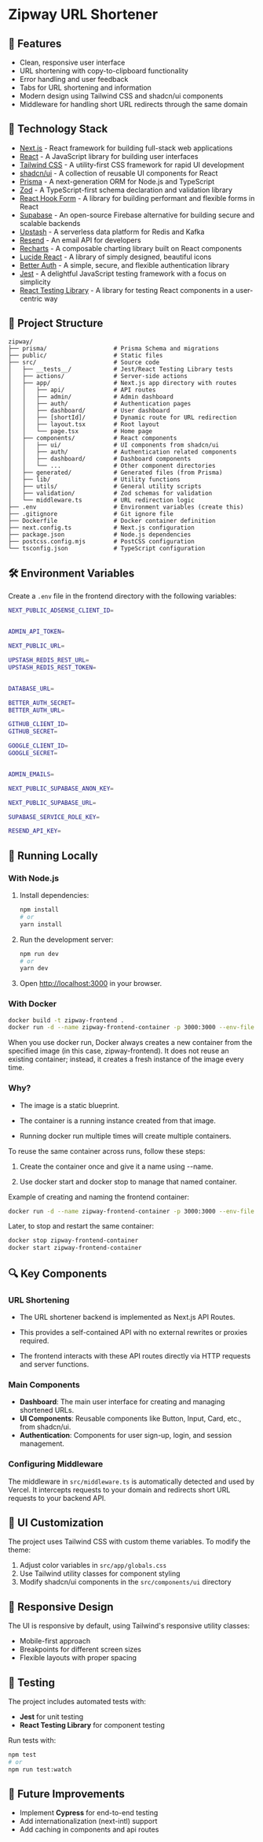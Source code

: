 # Zipway URL Shortener

## 🚀 Features

- Clean, responsive user interface
- URL shortening with copy-to-clipboard functionality
- Error handling and user feedback
- Tabs for URL shortening and information
- Modern design using Tailwind CSS and shadcn/ui components
- Middleware for handling short URL redirects through the same domain

## 🔧 Technology Stack

- [Next.js](https://nextjs.org/) - React framework for building full-stack web applications
- [React](https://reactjs.org/) - A JavaScript library for building user interfaces
- [Tailwind CSS](https://tailwindcss.com/) - A utility-first CSS framework for rapid UI development
- [shadcn/ui](https://ui.shadcn.com/) - A collection of reusable UI components for React
- [Prisma](https://www.prisma.io/) - A next-generation ORM for Node.js and TypeScript
- [Zod](https://zod.dev/) - A TypeScript-first schema declaration and validation library
- [React Hook Form](https://react-hook-form.com/) - A library for building performant and flexible forms in React
- [Supabase](https://supabase.io/) - An open-source Firebase alternative for building secure and scalable backends
- [Upstash](https://upstash.com/) - A serverless data platform for Redis and Kafka
- [Resend](https://resend.com/) - An email API for developers
- [Recharts](https://recharts.org/) - A composable charting library built on React components
- [Lucide React](https://lucide.dev/) - A library of simply designed, beautiful icons
- [Better Auth](https://better-auth.dev/) - A simple, secure, and flexible authentication library
- [Jest](https://jestjs.io/) - A delightful JavaScript testing framework with a focus on simplicity
- [React Testing Library](https://testing-library.com/) - A library for testing React components in a user-centric way

## 📁 Project Structure

```
zipway/
├── prisma/                   # Prisma Schema and migrations
├── public/                   # Static files
├── src/                      # Source code
│   ├── __tests__/            # Jest/React Testing Library tests
│   ├── actions/              # Server-side actions
│   ├── app/                  # Next.js app directory with routes
│   │   ├── api/              # API routes
│   │   ├── admin/            # Admin dashboard
│   │   ├── auth/             # Authentication pages
│   │   ├── dashboard/        # User dashboard
│   │   ├── [shortId]/        # Dynamic route for URL redirection
│   │   ├── layout.tsx        # Root layout
│   │   └── page.tsx          # Home page
│   ├── components/           # React components
│   │   ├── ui/               # UI components from shadcn/ui
│   │   ├── auth/             # Authentication related components
│   │   ├── dashboard/        # Dashboard components
│   │   └── ...               # Other component directories
│   ├── generated/            # Generated files (from Prisma)
│   ├── lib/                  # Utility functions
│   ├── utils/                # General utility scripts
│   ├── validation/           # Zod schemas for validation
│   └── middleware.ts         # URL redirection logic
├── .env                      # Environment variables (create this)
├── .gitignore                # Git ignore file
├── Dockerfile                # Docker container definition
├── next.config.ts            # Next.js configuration
├── package.json              # Node.js dependencies
├── postcss.config.mjs        # PostCSS configuration
└── tsconfig.json             # TypeScript configuration
```

## 🛠️ Environment Variables

Create a `.env` file in the frontend directory with the following variables:

```bash
NEXT_PUBLIC_ADSENSE_CLIENT_ID=


ADMIN_API_TOKEN=

NEXT_PUBLIC_URL=

UPSTASH_REDIS_REST_URL=
UPSTASH_REDIS_REST_TOKEN=


DATABASE_URL=

BETTER_AUTH_SECRET=
BETTER_AUTH_URL=

GITHUB_CLIENT_ID=
GITHUB_SECRET=

GOOGLE_CLIENT_ID=
GOOGLE_SECRET=


ADMIN_EMAILS=

NEXT_PUBLIC_SUPABASE_ANON_KEY=

NEXT_PUBLIC_SUPABASE_URL=

SUPABASE_SERVICE_ROLE_KEY=

RESEND_API_KEY=
```

## 🚀 Running Locally

### With Node.js

1. Install dependencies:

   ```bash
   npm install
   # or
   yarn install
   ```

2. Run the development server:

   ```bash
   npm run dev
   # or
   yarn dev
   ```

3. Open [http://localhost:3000](http://localhost:3000) in your browser.

### With Docker

```bash
docker build -t zipway-frontend .
docker run -d --name zipway-frontend-container -p 3000:3000 --env-file .env zipway-frontend
```

When you use docker run, Docker always creates a new container from the specified image (in this case, zipway-frontend). It does not reuse an existing container; instead, it creates a fresh instance of the image every time.

### Why?

- The image is a static blueprint.

- The container is a running instance created from that image.

- Running docker run multiple times will create multiple containers.

To reuse the same container across runs, follow these steps:

1. Create the container once and give it a name using --name.

2. Use docker start and docker stop to manage that named container.

Example of creating and naming the frontend container:

```bash
docker run -d --name zipway-frontend-container -p 3000:3000 --env-file .env zipway-frontend
```

Later, to stop and restart the same container:

```bash
docker stop zipway-frontend-container
docker start zipway-frontend-container
```

## 🔍 Key Components

### URL Shortening

- The URL shortener backend is implemented as Next.js API Routes.

- This provides a self-contained API with no external rewrites or proxies required.

- The frontend interacts with these API routes directly via HTTP requests and server functions.

### Main Components

- **Dashboard**: The main user interface for creating and managing shortened URLs.
- **UI Components**: Reusable components like Button, Input, Card, etc., from shadcn/ui.
- **Authentication**: Components for user sign-up, login, and session management.

### Configuring Middleware

The middleware in `src/middleware.ts` is automatically detected and used by Vercel. It intercepts requests to your domain and redirects short URL requests to your backend API.

## 🎨 UI Customization

The project uses Tailwind CSS with custom theme variables. To modify the theme:

1. Adjust color variables in `src/app/globals.css`
2. Use Tailwind utility classes for component styling
3. Modify shadcn/ui components in the `src/components/ui` directory

## 📱 Responsive Design

The UI is responsive by default, using Tailwind's responsive utility classes:

- Mobile-first approach
- Breakpoints for different screen sizes
- Flexible layouts with proper spacing

## 🧪 Testing

The project includes automated tests with:

- **Jest** for unit testing
- **React Testing Library** for component testing

Run tests with:

```bash
npm test
# or
npm run test:watch
```

## 🚧 Future Improvements

- Implement **Cypress** for end-to-end testing
- Add internationalization (next-intl) support
- Add caching in components and api routes
